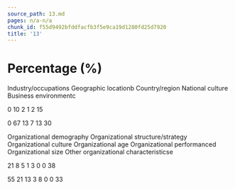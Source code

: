 ```yaml
---
source_path: 13.md
pages: n/a-n/a
chunk_id: f55d9492bfddfacfb3f5e9ca19d1280fd25d7920
title: '13'
---
```

# Percentage (%)

Industry/occupations Geographic locationb Country/region National culture Business environmentc

0 10 2 1 2 15

0 67 13 7 13 30

Organizational demography Organizational structure/strategy Organizational culture Organizational age Organizational performanced Organizational size Other organizational characteristicse

21 8 5 1 3 0 0 38

55 21 13 3 8 0 0 33

